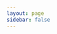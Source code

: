 ```yaml
---
layout: page
sidebar: false
---
```


<script setup>
	import Playground from './components/Playground.vue';
</script>

<Playground />
